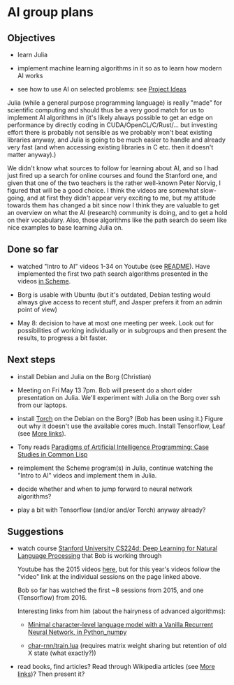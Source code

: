 # AI group plans

## Objectives

- learn Julia

- implement machine learning algorithms in it so as to learn how modern AI works

- see how to use AI on selected problems: see [Project Ideas](Project_Ideas.md)

Julia (while a general purpose programming language) is really "made"
for scientific computing and should thus be a very good match for us
to implement AI algorithms in (it's likely always possible to get an
edge on performance by directly coding in CUDA/OpenCL/C/Rust/... but
investing effort there is probably not sensible as we probably won't
beat existing libraries anyway, and Julia is going to be much easier
to handle and already very fast (and when accessing existing libraries
in C etc. then it doesn't matter anyway).)

We didn't know what sources to follow for learning about AI, and so I
had just fired up a search for online courses and found the Stanford
one, and given that one of the two teachers is the rather well-known
Peter Norvig, I figured that will be a good choice. I think the videos
are somewhat slow-going, and at first they didn't appear very exciting
to me, but my attitude towards them has changed a bit since now I
think they are valuable to get an overview on what the AI (research)
community is doing, and to get a hold on their vocabulary. Also, those
algorithms like the path search do seem like nice examples to base
learning Julia on.

## Done so far

* watched "Intro to AI" videos 1-34 on Youtube (see
  [README](README.md)). Have implemented the first two path search
  algorithms presented in the videos [in Scheme](https://github.com/LondonHackspaceAI/stanford-intro-ai/tree/master/scheme).

* Borg is usable with Ubuntu (but it's outdated, Debian testing would
  always give access to recent stuff, and Jasper prefers it from an
  admin point of view)

* May 8: decision to have at most one meeting per week. Look out for possibilities of working individually or in subgroups and then present the results, to progress a bit faster.

## Next steps

* install Debian and Julia on the Borg (Christian)

* Meeting on Fri May 13 7pm. Bob will present do a short older
  presentation on Julia. We'll experiment with Julia on the Borg over
  ssh from our laptops.

* install [Torch](http://torch.ch/) on the Debian on the Borg? (Bob
  has been using it.) Figure out why it doesn't use the available
  cores much. Install Tensorflow, Leaf (see [More links](More_links.md)).

* Tony reads [Paradigms of Artificial Intelligence Programming: Case Studies in Common Lisp](http://norvig.com/paip.html)

* reimplement the Scheme program(s) in Julia, continue watching the
  "Intro to AI" videos and implement them in Julia.

* decide whether and when to jump forward to neural network
  algorithms? 

* play a bit with Tensorflow (and/or  and/or Torch) anyway already?

## Suggestions

* watch course [Stanford University CS224d: Deep Learning for Natural Language Processing](http://cs224d.stanford.edu/syllabus.html) that Bob is working through

  Youtube has the 2015 videos
  [here](https://www.youtube.com/channel/UCsGC3XXF1ThHwtDo18d7WVw),
  but for this year's videos follow the "video" link at the individual
  sessions on the page linked above.

  Bob so far has watched the first ~8 sessions from 2015, and one
  (Tensorflow) from 2016.

  Interesting links from him (about the hairyness of advanced
  algorithms):

  * [Minimal character-level language model with a Vanilla Recurrent Neural Network, in Python_numpy](https://gist.github.com/karpathy/d4dee566867f8291f086)

  * [char-rnn/train.lua](https://github.com/karpathy/char-rnn/blob/master/train.lua) (requires matrix weight sharing but retention of old X state (what exactly?))

* read books, find articles? Read through Wikipedia articles (see [More links](More_links.md))? Then present it?

